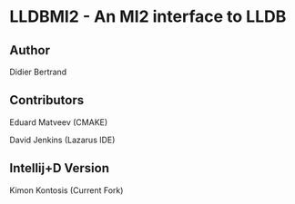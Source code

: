 # LLDBMI2 - An MI2 interface to LLDB

## Author
Didier Bertrand

## Contributors
Eduard Matveev (CMAKE)

David Jenkins (Lazarus IDE)

## Intellij+D Version
Kimon Kontosis (Current Fork)
